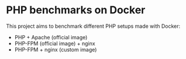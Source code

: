 # PHP benchmarks on Docker

This project aims to benchmark different PHP setups made with Docker:

- PHP + Apache (official image)
- PHP-FPM (official image) + nginx
- PHP-FPM + nginx (custom image)
